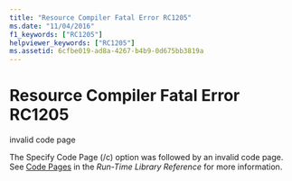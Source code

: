 ```yaml
---
title: "Resource Compiler Fatal Error RC1205"
ms.date: "11/04/2016"
f1_keywords: ["RC1205"]
helpviewer_keywords: ["RC1205"]
ms.assetid: 6cfbe019-ad8a-4267-b4b9-0d675bb3819a
---
```

# Resource Compiler Fatal Error RC1205

invalid code page

The Specify Code Page (/c) option was followed by an invalid code page. See [Code Pages](../../c-runtime-library/code-pages.md) in the *Run-Time Library Reference* for more information.